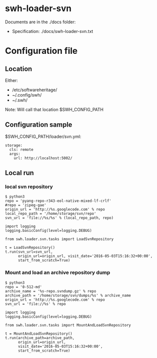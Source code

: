 swh-loader-svn
==============

Documents are in the ./docs folder:
- Specification: ./docs/swh-loader-svn.txt

# Configuration file

## Location

Either:
- /etc/softwareheritage/
- ~/.config/swh/
- ~/.swh/

Note: Will call that location $SWH_CONFIG_PATH

## Configuration sample

$SWH_CONFIG_PATH/loader/svn.yml:
```
storage:
  cls: remote
  args:
    url: http://localhost:5002/
```

## Local run

### local svn repository

```
$ python3
repo = 'pyang-repo-r343-eol-native-mixed-lf-crlf'
#repo = 'zipeg-gae'
origin_url = 'http://%s.googlecode.com' % repo
local_repo_path = '/home/storage/svn/repo'
svn_url = 'file://%s/%s' % (local_repo_path, repo)

import logging
logging.basicConfig(level=logging.DEBUG)

from swh.loader.svn.tasks import LoadSvnRepository

t = LoadSvnRepository()
t.run(svn_url=svn_url,
      origin_url=origin_url, visit_date='2016-05-03T15:16:32+00:00',
      start_from_scratch=True)
```

### Mount and load an archive repository dump

```
$ python3
repo = '0-512-md'
archive_name = '%s-repo.svndump.gz' % repo
archive_path = '/home/storage/svn/dumps/%s' % archive_name
origin_url = 'http://%s.googlecode.com' % repo
svn_url = 'file://%s' % repo

import logging
logging.basicConfig(level=logging.DEBUG)

from swh.loader.svn.tasks import MountAndLoadSvnRepository

t = MountAndLoadSvnRepository()
t.run(archive_path=archive_path,
      origin_url=origin_url,
      visit_date='2016-05-03T15:16:32+00:00',
      start_from_scratch=True)
```
